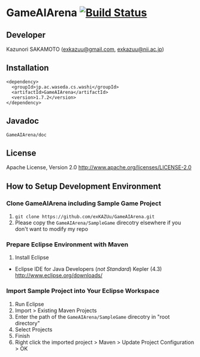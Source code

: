 GameAIArena [![Build Status](https://api.travis-ci.org/exKAZUu/GameAIArena.png?branch=master)](https://travis-ci.org/exKAZUu/GameAIArena)
========================

## Developer

Kazunori SAKAMOTO (exkazuu@gmail.com, exkazuu@nii.ac.jp)

## Installation

    <dependency>
      <groupId>jp.ac.waseda.cs.washi</groupId>
      <artifactId>GameAIArena</artifactId>
      <version>1.7.2</version>
    </dependency>

## Javadoc

```GameAIArena/doc```

## License

Apache License, Version 2.0
http://www.apache.org/licenses/LICENSE-2.0

## How to Setup Development Environment

### Clone GameAIArena including Sample Game Project

1. ```git clone https://github.com/exKAZUu/GameAIArena.git```
1. Please copy the ```GameAIArena/SampleGame``` direcotry elsewhere if you don't want to modify my repo

### Prepare Eclipse Environment with Maven

1. Install Eclipse
  * Eclipse IDE for Java Developers (*not Standard*) Kepler (4.3)  
http://www.eclipse.org/downloads/

### Import Sample Project into Your Eclipse Workspace

1. Run Eclipse
1. Import > Existing Maven Projects
1. Enter the path of the ```GameAIArena/SampleGame``` direcotry in "root directory"
1. Select Projects
1. Finish
1. Right click the imported project > Maven > Update Project Configuration > OK

